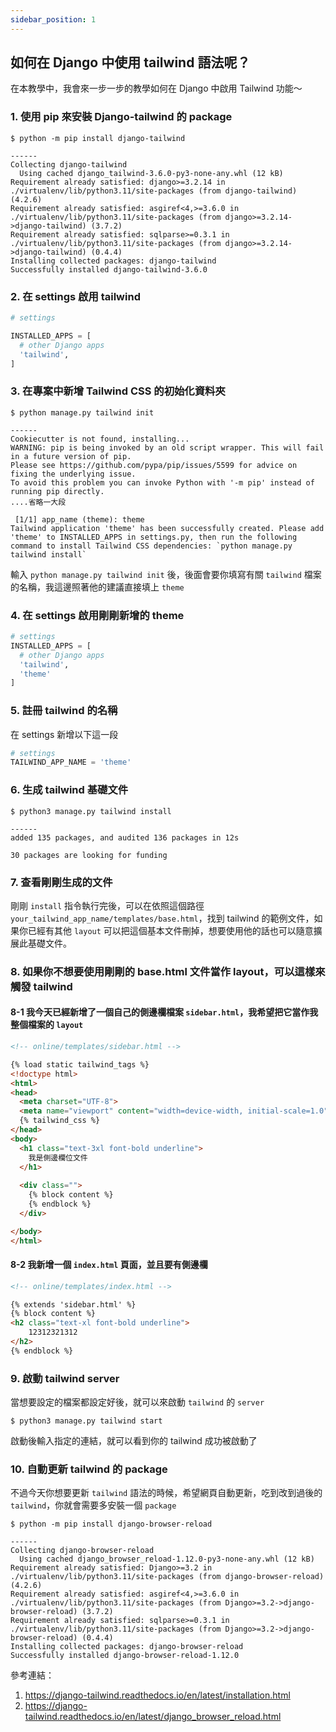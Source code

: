 ```yaml
---
sidebar_position: 1
---
```


## 如何在 Django 中使用 tailwind 語法呢？
在本教學中，我會來一步一步的教學如何在 Django 中啟用 Tailwind 功能～


### 1. 使用 pip 來安裝 Django-tailwind 的 package

```shell
$ python -m pip install django-tailwind

------
Collecting django-tailwind
  Using cached django_tailwind-3.6.0-py3-none-any.whl (12 kB)
Requirement already satisfied: django>=3.2.14 in ./virtualenv/lib/python3.11/site-packages (from django-tailwind) (4.2.6)
Requirement already satisfied: asgiref<4,>=3.6.0 in ./virtualenv/lib/python3.11/site-packages (from django>=3.2.14->django-tailwind) (3.7.2)
Requirement already satisfied: sqlparse>=0.3.1 in ./virtualenv/lib/python3.11/site-packages (from django>=3.2.14->django-tailwind) (0.4.4)
Installing collected packages: django-tailwind
Successfully installed django-tailwind-3.6.0
```




### 2. 在 settings 啟用 tailwind 

```py
# settings

INSTALLED_APPS = [
  # other Django apps
  'tailwind',  
]
```


### 3. 在專案中新增 Tailwind CSS 的初始化資料夾

```shell
$ python manage.py tailwind init

------
Cookiecutter is not found, installing...
WARNING: pip is being invoked by an old script wrapper. This will fail in a future version of pip.
Please see https://github.com/pypa/pip/issues/5599 for advice on fixing the underlying issue.
To avoid this problem you can invoke Python with '-m pip' instead of running pip directly.
....省略一大段

 [1/1] app_name (theme): theme
Tailwind application 'theme' has been successfully created. Please add 'theme' to INSTALLED_APPS in settings.py, then run the following command to install Tailwind CSS dependencies: `python manage.py tailwind install`
```

輸入 `python manage.py tailwind init` 後，後面會要你填寫有關 `tailwind` 檔案的名稱，我這邊照著他的建議直接填上 `theme`



### 4. 在 settings 啟用剛剛新增的 theme
```py
# settings
INSTALLED_APPS = [
  # other Django apps
  'tailwind',
  'theme'
]
```


### 5. 註冊 tailwind 的名稱

在 settings 新增以下這一段
```py
# settings
TAILWIND_APP_NAME = 'theme'
```


### 6. 生成 tailwind 基礎文件

```shell
$ python3 manage.py tailwind install

------
added 135 packages, and audited 136 packages in 12s

30 packages are looking for funding
```



### 7. 查看剛剛生成的文件

剛剛 `install` 指令執行完後，可以在依照這個路徑 `your_tailwind_app_name/templates/base.html`，找到 tailwind 的範例文件，如果你已經有其他 `layout` 可以把這個基本文件刪掉，想要使用他的話也可以隨意擴展此基礎文件。



### 8. 如果你不想要使用剛剛的 base.html 文件當作 layout，可以這樣來觸發 tailwind


#### 8-1 我今天已經新增了一個自己的側邊欄檔案 `sidebar.html`，我希望把它當作我整個檔案的 `layout`
```html
<!-- online/templates/sidebar.html -->

{% load static tailwind_tags %}
<!doctype html>
<html>
<head>
  <meta charset="UTF-8">
  <meta name="viewport" content="width=device-width, initial-scale=1.0">  
  {% tailwind_css %}
</head>
<body>
  <h1 class="text-3xl font-bold underline">
    我是側邊欄位文件
  </h1>
  
  <div class="">
    {% block content %}
    {% endblock %}
  </div>

</body>
</html>
```

#### 8-2 我新增一個 `index.html` 頁面，並且要有側邊欄

```html
<!-- online/templates/index.html -->

{% extends 'sidebar.html' %}
{% block content %}
<h2 class="text-xl font-bold underline">
    12312321312
</h2>
{% endblock %}
```

### 9. 啟動 tailwind server

當想要設定的檔案都設定好後，就可以來啟動 `tailwind` 的 `server`

```shell
$ python3 manage.py tailwind start
```

啟動後輸入指定的連結，就可以看到你的 tailwind 成功被啟動了






### 10. 自動更新 tailwind 的 package

不過今天你想要更新 `tailwind` 語法的時候，希望網頁自動更新，吃到改到過後的 `tailwind`，你就會需要多安裝一個 `package`

```shell
$ python -m pip install django-browser-reload

------
Collecting django-browser-reload
  Using cached django_browser_reload-1.12.0-py3-none-any.whl (12 kB)
Requirement already satisfied: Django>=3.2 in ./virtualenv/lib/python3.11/site-packages (from django-browser-reload) (4.2.6)
Requirement already satisfied: asgiref<4,>=3.6.0 in ./virtualenv/lib/python3.11/site-packages (from Django>=3.2->django-browser-reload) (3.7.2)
Requirement already satisfied: sqlparse>=0.3.1 in ./virtualenv/lib/python3.11/site-packages (from Django>=3.2->django-browser-reload) (0.4.4)
Installing collected packages: django-browser-reload
Successfully installed django-browser-reload-1.12.0
```






參考連結：
1. https://django-tailwind.readthedocs.io/en/latest/installation.html
2. https://django-tailwind.readthedocs.io/en/latest/django_browser_reload.html

